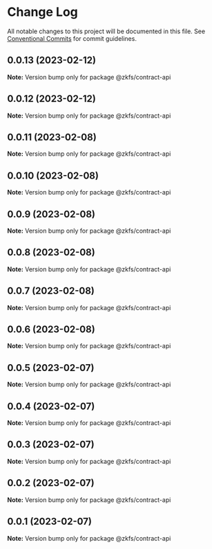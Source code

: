 # Change Log

All notable changes to this project will be documented in this file.
See [Conventional Commits](https://conventionalcommits.org) for commit guidelines.

## 0.0.13 (2023-02-12)

**Note:** Version bump only for package @zkfs/contract-api

## 0.0.12 (2023-02-12)

**Note:** Version bump only for package @zkfs/contract-api

## 0.0.11 (2023-02-08)

**Note:** Version bump only for package @zkfs/contract-api

## 0.0.10 (2023-02-08)

**Note:** Version bump only for package @zkfs/contract-api

## 0.0.9 (2023-02-08)

**Note:** Version bump only for package @zkfs/contract-api

## 0.0.8 (2023-02-08)

**Note:** Version bump only for package @zkfs/contract-api

## 0.0.7 (2023-02-08)

**Note:** Version bump only for package @zkfs/contract-api

## 0.0.6 (2023-02-08)

**Note:** Version bump only for package @zkfs/contract-api

## 0.0.5 (2023-02-07)

**Note:** Version bump only for package @zkfs/contract-api

## 0.0.4 (2023-02-07)

**Note:** Version bump only for package @zkfs/contract-api

## 0.0.3 (2023-02-07)

**Note:** Version bump only for package @zkfs/contract-api

## 0.0.2 (2023-02-07)

**Note:** Version bump only for package @zkfs/contract-api

## 0.0.1 (2023-02-07)

**Note:** Version bump only for package @zkfs/contract-api
